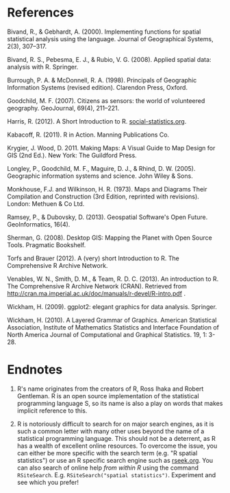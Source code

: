 # References

Bivand, R., & Gebhardt, A. (2000). Implementing functions for spatial statistical analysis using the language. Journal of Geographical Systems, 2(3), 307–317.

Bivand, R. S., Pebesma, E. J., & Rubio, V. G. (2008). Applied spatial data: analysis with R. Springer.

Burrough, P. A. & McDonnell, R. A. (1998). Principals of Geographic Information Systems (revised edition). Clarendon Press, Oxford.

Goodchild, M. F. (2007). Citizens as sensors: the world of volunteered geography. GeoJournal, 69(4), 211–221. 

Harris, R. (2012). A Short Introduction to R. 
[social-statistics.org](http://www.social-statistics.org/).

Kabacoff, R. (2011). R in Action. Manning Publications Co.

Krygier, J. Wood, D. 2011. Making Maps: A Visual Guide to Map Design for 
GIS (2nd Ed.). New York: The Guildford Press.

Longley, P., Goodchild, M. F., Maguire, D. J., & Rhind, D. W. (2005). 
Geographic information systems and science. John Wiley & Sons.

Monkhouse, F.J. and Wilkinson, H. R. (1973). Maps and Diagrams Their Compilation and Construction (3rd Edition, reprinted with revisions). London: Methuen & Co Ltd. 

Ramsey, P., & Dubovsky, D. (2013). Geospatial Software's Open Future. 
GeoInformatics, 16(4). 

Sherman, G. (2008). Desktop GIS: Mapping the Planet with Open Source Tools. Pragmatic Bookshelf.

Torfs and Brauer (2012). A (very) short Introduction to R. The Comprehensive R Archive Network.

Venables, W. N., Smith, D. M., & Team, R. D. C. (2013). An introduction to R. The Comprehensive R Archive Network (CRAN). Retrieved from http://cran.ma.imperial.ac.uk/doc/manuals/r-devel/R-intro.pdf .

Wickham, H. (2009). ggplot2: elegant graphics for data analysis. Springer.

Wickham, H. (2010). A Layered Grammar of Graphics. American Statistical Association, Institute of Mathematics Statistics and Interface Foundation of North America Journal of Computational and Graphical Statistics. 19, 1: 3-28.

# Endnotes

1. R's name originates from the creators of R, Ross Ihaka and Robert Gentleman.
R is an open source implementation of the statistical programming language S, 
so its name is also a play on words that makes implicit reference to this.

2. R is notoriously difficult to search for on major search 
engines, as it is such a common letter with many other uses beyond the name
of a statistical programming language. This should not be a deterrent, as 
R has a wealth of excellent online resources. To overcome the issue, 
you can either be more specific with the search term (e.g. "R spatial statistics")
or use an R specific search engine such as [rseek.org](http://www.rseek.org/).
You can also search of online help *from within R* using the command `RSiteSearch`.
E.g. `RSiteSearch("spatial statistics")`. Experiment and see which you prefer!
